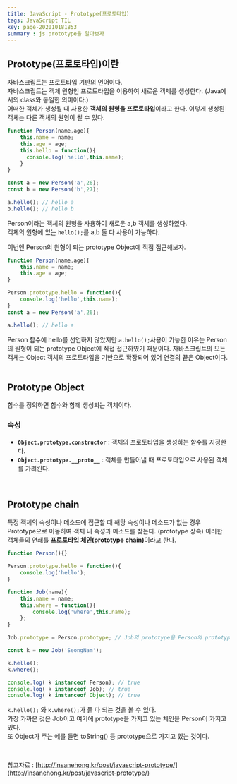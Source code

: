 ```yaml
---
title: JavaScript - Prototype(프로토타입)
tags: JavaScript TIL
key: page-202010181853
summary : js prototype을 알아보자
---
```


## Prototype(프로토타입)이란
자바스크립트는 프로토타입 기반의 언어이다.<br/>
자바스크립트는 객체 원형인 프로토타입을 이용하여 새로운 객체를 생성한다. (Java에서의 class와 동일한 의미이다.) <br/>
어떠한 객체가 생성될 때 사용한 <b>객체의 원형을 프로토타입</b>이라고 한다. 이렇게 생성된 객체는 다른 객체의 원형이 될 수 있다. <br/>

```javascript
function Person(name,age){
    this.name = name;
    this.age = age;
    this.hello = function(){
      console.log('hello',this.name);
    }
}

const a = new Person('a',26);
const b = new Person('b',27);

a.hello(); // hello a
b.hello(); // hello b
```
Person이라는 객체의 원형을 사용하여 새로운 a,b 객체를 생성하였다. <br/>
객체의 원형에 있는 `hello();`를 a,b 둘 다 사용이 가능하다.


이번엔 Person의 원형이 되는 prototype Object에 직접 접근해보자.
```javascript
function Person(name,age){
    this.name = name;
    this.age = age;
}

Person.prototype.hello = function(){
    console.log('hello',this.name);
}
const a = new Person('a',26);

a.hello(); // hello a
```
Person 함수에 hello를 선언하지 않았지만 `a.hello();`사용이 가능한 이유는
Person의 원형이 되는 prototype Object에 직접 접근하였기 때문이다.
자바스크립트의 모든 객체는 Object 객체의 프로토타입을 기반으로 확장되어 있어 연결의 끝은 Object이다. <br/>
<br/>
## Prototype Object
함수를 정의하면 함수와 함께 생성되는 객체이다.
### 속성
- <b>`Object.prototype.constructor`</b> : 객체의 프로토타입을 생성하는 함수를 지정한다.
- <b>`Object.prototype.__proto__`</b> : 객체를 만들어낼 때 프로토타입으로 사용된 객체를 가리킨다.

<br/>

## Prototype chain
특정 객체의 속성이나 메소드에 접근할 때 해당 속성이나 메소드가 없는 경우
Prototype으로 이동하여 객체 내 속성과 메소드를 찾는다. (prototype 상속)
이러한 객체들의 연쇄를 <b>프로토타입 체인(prototype chain)</b>이라고 한다.

```javascript
function Person(){}

Person.prototype.hello = function(){
    console.log('hello');
}

function Job(name){
    this.name = name;
    this.where = function(){
        console.log('where',this.name);
    };
}

Job.prototype = Person.prototype; // Job의 prototype을 Person의 prototype으로 바꿈

const k = new Job('SeongNam');

k.hello();
k.where();

console.log( k instanceof Person); // true
console.log( k instanceof Job); // true
console.log( k instanceof Object); // true
```
`k.hello();` 와 `k.where();`가 둘 다 되는 것을 볼 수 있다. <br/>
가장 가까운 것은 Job이고 여기에 prototype을 가지고 있는 체인을 Person이 가지고 있다. <br/>
또 Object가 주는 예를 들면 toString() 등 prototype으로 가지고 있는 것이다.

<br/>

참고자료 : [http://insanehong.kr/post/javascript-prototype/](http://insanehong.kr/post/javascript-prototype/)

<br/><br/><br/><br/>
